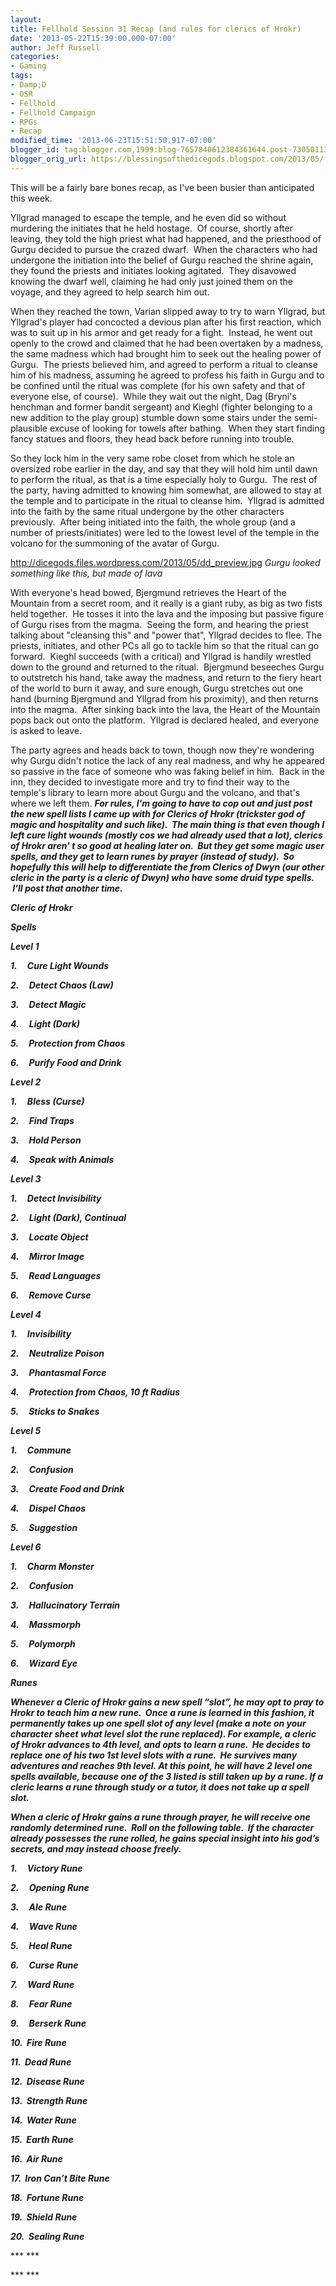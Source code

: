 ```yaml
---
layout:  
title: Fellhold Session 31 Recap (and rules for clerics of Hrokr)
date: '2013-05-22T15:39:00.000-07:00'
author: Jeff Russell
categories:
- Gaming
tags:
- Damp;D
- OSR
- Fellhold
- Fellhold Campaign
- RPGs
- Recap
modified_time: '2013-06-23T15:51:50.917-07:00'
blogger_id: tag:blogger.com,1999:blog-7657840612384361644.post-7305011369351260563
blogger_orig_url: https://blessingsofthedicegods.blogspot.com/2013/05/fellhold-session-31-recap-and-rules-for.html
---
```


This will be a fairly bare bones recap, as I've been busier than anticipated this week.  
  
Yllgrad managed to escape the temple, and he even did so without murdering the initiates that he held hostage.  Of course, shortly after leaving, they told the high priest what had happened, and the priesthood of Gurgu decided to pursue the crazed dwarf.  When the characters who had undergone the initiation into the belief of Gurgu reached the shrine again, they found the priests and initiates looking agitated.  They disavowed knowing the dwarf well, claiming he had only just joined them on the voyage, and they agreed to help search him out.  
  
When they reached the town, Varian slipped away to try to warn Yllgrad, but Yllgrad's player had concocted a devious plan after his first reaction, which was to suit up in his armor and get ready for a fight.  Instead, he went out openly to the crowd and claimed that he had been overtaken by a madness, the same madness which had brought him to seek out the healing power of Gurgu.  The priests believed him, and agreed to perform a ritual to cleanse him of his madness, assuming he agreed to profess his faith in Gurgu and to be confined until the ritual was complete (for his own safety and that of everyone else, of course).  While they wait out the night, Dag (Bryni's henchman and former bandit sergeant) and Kieghl (fighter belonging to a new addition to the play group) stumble down some stairs under the semi-plausible excuse of looking for towels after bathing.  When they start finding fancy statues and floors, they head back before running into trouble.  
  
So they lock him in the very same robe closet from which he stole an oversized robe earlier in the day, and say that they will hold him until dawn to perform the ritual, as that is a time especially holy to Gurgu.  The rest of the party, having admitted to knowing him somewhat, are allowed to stay at the temple and to participate in the ritual to cleanse him.  Yllgrad is admitted into the faith by the same ritual undergone by the other characters previously.  After being initiated into the faith, the whole group (and a number of priests/initiates) were led to the lowest level of the temple in the volcano for the summoning of the avatar of Gurgu.  
  
<http://dicegods.files.wordpress.com/2013/05/dd_preview.jpg>    *Gurgu looked something like this, but made of lava* 
  
With everyone's head bowed, Bjergmund retrieves the Heart of the Mountain from a secret room, and it really is a giant ruby, as big as two fists held together.  He tosses it into the lava and the imposing but passive figure of Gurgu rises from the magma.  Seeing the form, and hearing the priest talking about "cleansing this" and "power that", Yllgrad decides to flee. The priests, initiates, and other PCs all go to tackle him so that the ritual can go forward.  Kieghl succeeds (with a critical) and Yllgrad is handily wrestled down to the ground and returned to the ritual.  Bjergmund beseeches Gurgu to outstretch his hand, take away the madness, and return to the fiery heart of the world to burn it away, and sure enough, Gurgu stretches out one hand (burning Bjergmund and Yllgrad from his proximity), and then returns into the magma.  After sinking back into the lava, the Heart of the Mountain pops back out onto the platform.  Yllgrad is declared healed, and everyone is asked to leave.  
  
The party agrees and heads back to town, though now they're wondering why Gurgu didn't notice the lack of any real madness, and why he appeared so passive in the face of someone who was faking belief in him.  Back in the inn, they decided to investigate more and try to find their way to the temple's library to learn more about Gurgu and the volcano, and that's where we left them.    ***For rules, I'm going to have to cop out and just post the new spell lists I came up with for Clerics of Hrokr (trickster god of magic and hospitality and such like).  The main thing is that even though I left cure light wounds (mostly cos we had already used that a lot), clerics of Hrokr aren' t so good at healing later on.  But they get some magic user spells, and they get to learn runes by prayer (instead of study).  So hopefully this will help to differentiate the from Clerics of Dwyn (our other cleric in the party is a cleric of Dwyn) who have some druid type spells.  I'll post that another time.*** 
  

***Cleric of Hrokr*** 
  

***Spells*** 
  

***Level 1*** 
  

***1.     Cure Light Wounds*** 
  

***2.     Detect Chaos (Law)*** 
  

***3.     Detect Magic*** 
  

***4.     Light (Dark)*** 
  

***5.     Protection from Chaos*** 
  

***6.     Purify Food and Drink*** 
  

***Level 2*** 
  

***1.     Bless (Curse)*** 
  

***2.     Find Traps*** 
  

***3.     Hold Person*** 
  

***4.     Speak with Animals*** 
  

***Level 3*** 
  

***1.     Detect Invisibility*** 
  

***2.     Light (Dark), Continual*** 
  

***3.     Locate Object*** 
  

***4.     Mirror Image*** 
  

***5.     Read Languages*** 
  

***6.     Remove Curse*** 
  

***Level 4*** 
  

***1.     Invisibility*** 
  

***2.     Neutralize Poison*** 
  

***3.     Phantasmal Force*** 
  

***4.     Protection from Chaos, 10 ft Radius*** 
  

***5.     Sticks to Snakes*** 
  

***Level 5*** 
  

***1.     Commune*** 
  

***2.     Confusion*** 
  

***3.     Create Food and Drink*** 
  

***4.     Dispel Chaos*** 
  

***5.     Suggestion*** 
  

***Level 6*** 
  

***1.     Charm Monster*** 
  

***2.     Confusion*** 
  

***3.     Hallucinatory Terrain*** 
  

***4.     Massmorph*** 
  

***5.     Polymorph*** 
  

***6.     Wizard Eye*** 
  

***Runes*** 
  

***Whenever a Cleric of Hrokr gains a new spell “slot”, he may opt to pray to Hrokr to teach him a new rune.  Once a rune is learned in this fashion, it permanently takes up one spell slot of any level (make a note on your character sheet what level slot the rune replaced). For example, a cleric of Hrokr advances to 4th level, and opts to learn a rune.  He decides to replace one of his two 1st level slots with a rune.  He survives many adventures and reaches 9th level. At this point, he will have 2 level one spells available, because one of the 3 listed is still taken up by a rune. If a cleric learns a rune through study or a tutor, it does not take up a spell slot.*** 
  

***When a cleric of Hrokr gains a rune through prayer, he will receive one randomly determined rune.  Roll on the following table.  If the character already possesses the rune rolled, he gains special insight into his god’s secrets, and may instead choose freely.*** 
  

***1.     Victory Rune*** 
  

***2.     Opening Rune*** 
  

***3.     Ale Rune*** 
  

***4.     Wave Rune*** 
  

***5.     Heal Rune*** 
  

***6.     Curse Rune*** 
  

***7.     Ward Rune*** 
  

***8.     Fear Rune*** 
  

***9.     Berserk Rune*** 
  

***10.  Fire Rune*** 
  

***11.  Dead Rune*** 
  

***12.  Disease Rune*** 
  

***13.  Strength Rune*** 
  

***14.  Water Rune*** 
  

***15.  Earth Rune*** 
  

***16.  Air Rune*** 
  

***17.  Iron Can’t Bite Rune*** 
  

***18.  Fortune Rune*** 
  

***19.  Shield Rune*** 
  

***20.  Sealing Rune*** 
  

*** *** 
  
*** *** 
